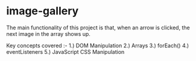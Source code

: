 # image-gallery
The main functionality of this project is that, when an arrow is clicked, the next image in the array shows up.

Key concepts covered :-
1.) DOM Manipulation
2.) Arrays
3.) forEach()
4.) eventListeners
5.) JavaScript CSS Manipulation
